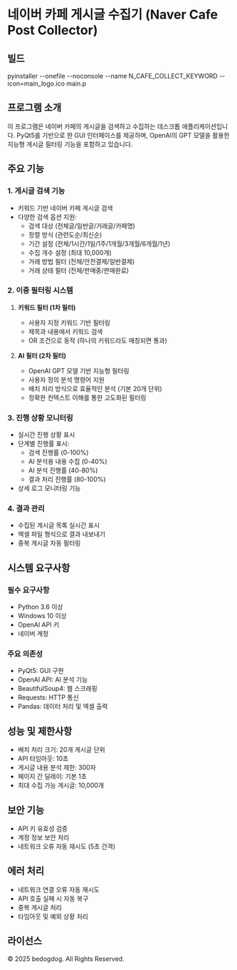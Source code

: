 # 네이버 카페 게시글 수집기 (Naver Cafe Post Collector)

## 빌드
pyinstaller --onefile --noconsole --name N_CAFE_COLLECT_KEYWORD --icon=main_logo.ico main.p

## 프로그램 소개
이 프로그램은 네이버 카페의 게시글을 검색하고 수집하는 데스크톱 애플리케이션입니다. PyQt5를 기반으로 한 GUI 인터페이스를 제공하며, OpenAI의 GPT 모델을 활용한 지능형 게시글 필터링 기능을 포함하고 있습니다.

## 주요 기능

### 1. 게시글 검색 기능
- 키워드 기반 네이버 카페 게시글 검색
- 다양한 검색 옵션 지원:
  - 검색 대상 (전체글/일반글/거래글/카페명)
  - 정렬 방식 (관련도순/최신순)
  - 기간 설정 (전체/1시간/1일/1주/1개월/3개월/6개월/1년)
  - 수집 개수 설정 (최대 10,000개)
  - 거래 방법 필터 (전체/안전결제/일반결제)
  - 거래 상태 필터 (전체/판매중/판매완료)

### 2. 이중 필터링 시스템
1. **키워드 필터 (1차 필터)**
   - 사용자 지정 키워드 기반 필터링
   - 제목과 내용에서 키워드 검색
   - OR 조건으로 동작 (하나의 키워드라도 매칭되면 통과)

2. **AI 필터 (2차 필터)**
   - OpenAI GPT 모델 기반 지능형 필터링
   - 사용자 정의 분석 명령어 지원
   - 배치 처리 방식으로 효율적인 분석 (기본 20개 단위)
   - 정확한 컨텍스트 이해를 통한 고도화된 필터링

### 3. 진행 상황 모니터링
- 실시간 진행 상황 표시
- 단계별 진행률 표시:
  - 검색 진행률 (0-100%)
  - AI 분석용 내용 수집 (0-40%)
  - AI 분석 진행률 (40-80%)
  - 결과 처리 진행률 (80-100%)
- 상세 로그 모니터링 기능

### 4. 결과 관리
- 수집된 게시글 목록 실시간 표시
- 엑셀 파일 형식으로 결과 내보내기
- 중복 게시글 자동 필터링

## 시스템 요구사항

### 필수 요구사항
- Python 3.6 이상
- Windows 10 이상
- OpenAI API 키
- 네이버 계정

### 주요 의존성
- PyQt5: GUI 구현
- OpenAI API: AI 분석 기능
- BeautifulSoup4: 웹 스크래핑
- Requests: HTTP 통신
- Pandas: 데이터 처리 및 엑셀 출력

## 성능 및 제한사항
- 배치 처리 크기: 20개 게시글 단위
- API 타임아웃: 10초
- 게시글 내용 분석 제한: 300자
- 페이지 간 딜레이: 기본 1초
- 최대 수집 가능 게시글: 10,000개

## 보안 기능
- API 키 유효성 검증
- 계정 정보 보안 처리
- 네트워크 오류 자동 재시도 (5초 간격)

## 에러 처리
- 네트워크 연결 오류 자동 재시도
- API 호출 실패 시 자동 복구
- 중복 게시글 처리
- 타임아웃 및 예외 상황 처리

## 라이선스
© 2025 bedogdog. All Rights Reserved. 